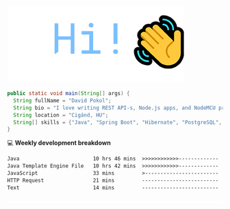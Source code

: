 ![Hi!](assets/images/hi.png)

```java
public static void main(String[] args) {
  String fullName = "David Pokol";
  String bio = "I love writing REST API-s, Node.js apps, and NodeMCU programs";
  String location = "Cigánd, HU";
  String[] skills = {"Java", "Spring Boot", "Hibernate", "PostgreSQL", "Git"};
}
```

💻 **Weekly development breakdown**
<!--START_SECTION:waka-->

```txt
Java                        10 hrs 46 mins  >>>>>>>>>>>>-------------   47.17 %
Java Template Engine File   10 hrs 42 mins  >>>>>>>>>>>>-------------   46.93 %
JavaScript                  33 mins         >------------------------   02.41 %
HTTP Request                21 mins         -------------------------   01.58 %
Text                        14 mins         -------------------------   01.07 %
```

<!--END_SECTION:waka-->

![footer](assets/images/footer.png)
